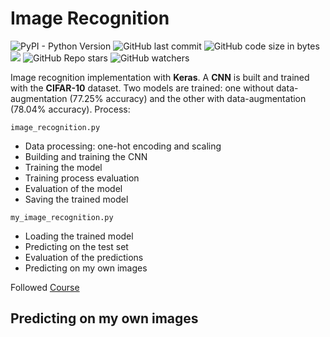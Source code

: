 # Image Recognition

![PyPI - Python Version](https://img.shields.io/pypi/pyversions/tensorflow)
![GitHub last commit](https://img.shields.io/github/last-commit/aritzLizoain/Image-Recognition)
![GitHub code size in bytes](https://img.shields.io/github/languages/code-size/aritzLizoain/Image-Recognition)
[![](https://tokei.rs/b1/github/aritzLizoain/Image-Recognition?category=lines)](https://github.com/aritzLizoain/Image-Recognition) 
![GitHub Repo stars](https://img.shields.io/github/stars/aritzLizoain/Image-Recognition?style=social)
![GitHub watchers](https://img.shields.io/github/watchers/aritzLizoain/Image-Recognition?style=social)

Image recognition implementation with **Keras**. A **CNN** is built and trained with the **CIFAR-10** dataset. Two models are trained: one without data-augmentation (77.25% accuracy) and the other with data-augmentation (78.04% accuracy). Process:

``` image_recognition.py ```
* Data processing: one-hot encoding and scaling
* Building and training the CNN
* Training the model
* Training process evaluation
* Evaluation of the model
* Saving the trained model

``` my_image_recognition.py ```
* Loading the trained model
* Predicting on the test set
* Evaluation of the predictions
* Predicting on my own images

Followed [Course](https://medium.com/intuitive-deep-learning/build-your-first-convolutional-neural-network-to-recognize-images-84b9c78fe0ce)

## Predicting on my own images





 
